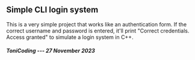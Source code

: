 ## Simple CLI login system
This is a very simple project that works like an authentication form. If the correct username and password is entered, it'll print "Correct credentials. Access granted" to simulate a login system in C++.

##### ToniCoding --- 27 November 2023

